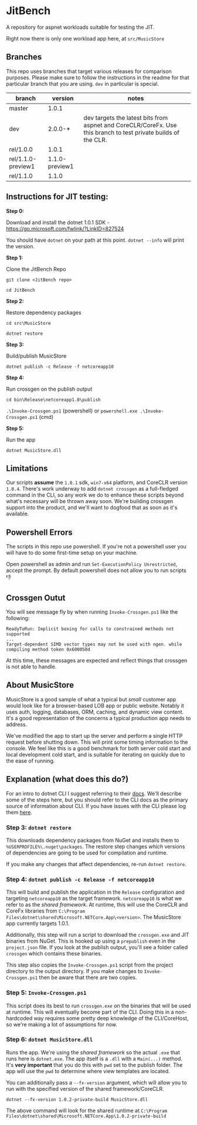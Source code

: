 
# JitBench

A repository for aspnet workloads suitable for testing the JIT.

Right now there is only one workload app here, at `src/MusicStore`

## Branches

This repo uses branches that target various releases for comparison purposes. Please make sure to follow the instructions in the readme for that particular branch that you are using. `dev` in particular is special.

| branch             | version        | notes                                                                                                          |
|--------------------|----------------|----------------------------------------------------------------------------------------------------------------|
| master             | 1.0.1          |                                                                                                                |
| dev                | 2.0.0-*        | dev targets the latest bits from aspnet and CoreCLR/CoreFx. Use this branch to test private builds of the CLR. |
| rel/1.0.0          | 1.0.1          |                                                                                                                |
| rel/1.1.0-preview1 | 1.1.0-preview1 |                                                                                                                |
| rel/1.1.0          | 1.1.0          |       

## Instructions for JIT testing:

**Step 0:** 

Download and install the dotnet 1.0.1 SDK - https://go.microsoft.com/fwlink/?LinkID=827524

You should have `dotnet` on your path at this point. `dotnet --info` will print the version.

**Step 1:**

Clone the JitBench Repo

`git clone <JitBench repo>`

`cd JitBench`

**Step 2:**

Restore dependency packages 

`cd src\MusicStore`

`dotnet restore`

**Step 3:** 

Build/publish MusicStore

`dotnet publish -c Release -f netcoreapp10`

**Step 4:** 

Run crossgen on the publish output

`cd bin\Release\netcoreapp1.0\publish`

`.\Invoke-Crossgen.ps1` (powershell) or `powershell.exe .\Invoke-Crossgen.ps1` (cmd)

**Step 5:**

Run the app

`dotnet MusicStore.dll`

## Limitations

Our scripts **assume** the `1.0.1` sdk, `win7-x64` platform, and CoreCLR version `1.0.4`. There's work underway to add `dotnet crossgen` as a full-fledged command in the CLI, so any work we do to enhance these scripts beyond what's necessary will be thrown away soon. We're building crossgen support into the product, and we'll want to dogfood that as soon as it's available.

## Powershell Errors

The scripts in this repo use powershell. If you're not a powershell user you will have to do some first-time setup on your machine.

Open powershell as admin and run `Set-ExecutionPolicy Unrestricted`, accept the prompt. By default powershell does not allow you to run scripts :-1:

## Crossgen Outut

You will see message fly by when running `Invoke-Crossgen.ps1` like the following:
```
ReadyToRun: Implicit boxing for calls to constrained methods not supported
...  
Target-dependent SIMD vector types may not be used with ngen. while compiling method token 0x600050d
```

At this time, these messages are expected and reflect things that crossgen is not able to handle.

## About MusicStore

MusicStore is a good sample of what a typical but *small* customer app would look like for a browser-based LOB app or public website. Notably it uses auth, logging, databases, ORM, caching, and dynamic view content. It's a good representation of the concerns a typical production app needs to address.

We've modified the app to start up the server and perform a single HTTP request before shutting down. This will print some timing information to the console. We feel like this is a good benchmark for both server cold start and local development cold start, and is suitable for iterating on quickly due to the ease of running.

## Explanation (what does this do?)

For an intro to dotnet CLI I suggest referring to their [docs](https://docs.microsoft.com/en-us/dotnet/articles/core/tools/index). We'll describe some of the steps here, but you should refer to the CLI docs as the primary source of information about CLI. If you have issues with the CLI please log them [here](https://github.com/dotnet/cli/issues).

### Step 3: `dotnet restore`

This downloads dependency packages from NuGet and installs them to `%USERPROFILE%\.nuget\packages`. The restore step changes *which* versions of dependencies are going to be used for compilation and runtime.

If you make any changes that affect dependencies, re-run `dotnet restore`.

### Step 4: `dotnet publish -c Release -f netcoreapp10`

This will build and publish the application in the `Release` configuration and targeting `netcoreapp10` as the target framework. `netcoreapp10` is what we refer to as the *shared framework*. At runtime, this will use the CoreCLR and CoreFx libraries from `C:\Program Files\dotnet\shared\Microsoft.NETCore.App\<version>`. The MusicStore app currently targets 1.0.1.

Additionally, this step will run a script to download the `crossgen.exe` and JIT binaries from NuGet. This is hooked up using a `prepublish` even in the `project.json` file. If you look at the publish output, you'll see a folder called `crossgen` which contains these binaries.

This step also copies the `Invoke-Crossgen.ps1` script from the project directory to the output directory. If you make changes to `Invoke-Crossgen.ps1` then be aware that there are two copies.

### Step 5: `Invoke-Crossgen.ps1`

This script does its best to run `crossgen.exe` on the binaries that will be used at runtime. This will eventually become part of the CLI. Doing this in a non-hardcoded way requires some pretty deep knowledge of the CLI/CoreHost, so we're making a lot of assumptions for now.

### Step 6: `dotnet MusicStore.dll`

Runs the app. We're using the *shared framework* so the actual `.exe` that runs here is `dotnet.exe`. The app itself is a `.dll` with a `Main(...)` method. It's **very important** that you do this with `pwd` set to the publish folder. The app will use the `pwd` to determine where view templates are located.

You can additionally pass a `--fx-version` argument, which will allow you to run with the specified version of the shared framework/CoreCLR. 

```
dotnet --fx-version 1.0.2-private-build MusicStore.dll
```

The above command will look for the shared runtime at `C:\Program Files\dotnet\shared\Microsoft.NETCore.App\1.0.2-private-build`
